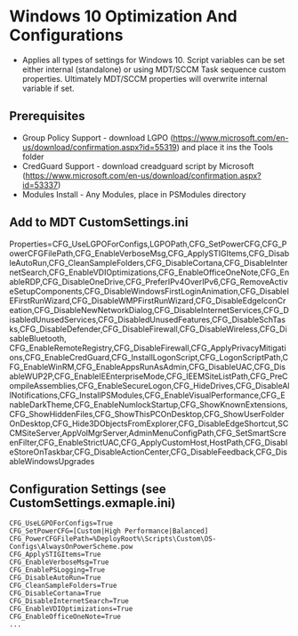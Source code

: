 # Windows 10 Optimization And Configurations
 - Applies all types of settings for Windows 10. Script variables can be set either internal (standalone) or using MDT/SCCM Task sequence custom properties. Ultimately MDT/SCCM properties will overwrite internal variable if set. 

## Prerequisites
 - Group Policy Support - download LGPO (https://www.microsoft.com/en-us/download/confirmation.aspx?id=55319) and place it ins the Tools folder
 - CredGuard Support - download creadguard script by Microsoft (https://www.microsoft.com/en-us/download/confirmation.aspx?id=53337)
 - Modules Install - Any Modules, place in PSModules directory
 
## Add to MDT CustomSettings.ini   
Properties=CFG_UseLGPOForConfigs,LGPOPath,CFG_SetPowerCFG,CFG_PowerCFGFilePath,CFG_EnableVerboseMsg,CFG_ApplySTIGItems,CFG_DisableAutoRun,CFG_CleanSampleFolders,CFG_DisableCortana,CFG_DisableInternetSearch,CFG_EnableVDIOptimizations,CFG_EnableOfficeOneNote,CFG_EnableRDP,CFG_DisableOneDrive,CFG_PreferIPv4OverIPv6,CFG_RemoveActiveSetupComponents,CFG_DisableWindowsFirstLoginAnimation,CFG_DisableIEFirstRunWizard,CFG_DisableWMPFirstRunWizard,CFG_DisableEdgeIconCreation,CFG_DisableNewNetworkDialog,CFG_DisableInternetServices,CFG_DisabledUnusedServices,CFG_DisabledUnusedFeatures,CFG_DisableSchTasks,CFG_DisableDefender,CFG_DisableFirewall,CFG_DisableWireless,CFG_DisableBluetooth,
CFG_EnableRemoteRegistry,CFG_DisableFirewall,CFG_ApplyPrivacyMitigations,CFG_EnableCredGuard,CFG_InstallLogonScript,CFG_LogonScriptPath,CFG_EnableWinRM,CFG_EnableAppsRunAsAdmin,CFG_DisableUAC,CFG_DisableWUP2P,CFG_EnableIEEnterpriseMode,CFG_IEEMSiteListPath,CFG_PreCompileAssemblies,CFG_EnableSecureLogon,CFG_HideDrives,CFG_DisableAllNotifications,CFG_InstallPSModules,CFG_EnableVisualPerformance,CFG_EnableDarkTheme,CFG_EnableNumlockStartup,CFG_ShowKnownExtensions,CFG_ShowHiddenFiles,CFG_ShowThisPCOnDesktop,CFG_ShowUserFolderOnDesktop,CFG_Hide3DObjectsFromExplorer,CFG_DisableEdgeShortcut,SCCMSiteServer,AppVolMgrServer,AdminMenuConfigPath,CFG_SetSmartScreenFilter,CFG_EnableStrictUAC,CFG_ApplyCustomHost,HostPath,CFG_DisableStoreOnTaskbar,CFG_DisableActionCenter,CFG_DisableFeedback,CFG_DisableWindowsUpgrades


## Configuration Settings (see CustomSettings.exmaple.ini)
    CFG_UseLGPOForConfigs=True
    CFG_SetPowerCFG=[Custom|High Performance|Balanced]
    CFG_PowerCFGFilePath=%DeployRoot%\Scripts\Custom\OS-Configs\AlwaysOnPowerScheme.pow
    CFG_ApplySTIGItems=True
    CFG_EnableVerboseMsg=True
    CFG_EnablePSLogging=True
    CFG_DisableAutoRun=True
    CFG_CleanSampleFolders=True
    CFG_DisableCortana=True
    CFG_DisableInternetSearch=True
    CFG_EnableVDIOptimizations=True
    CFG_EnableOfficeOneNote=True
    ...




